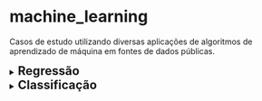 # machine_learning
Casos de estudo utilizando diversas aplicações de algoritmos de aprendizado de máquina em fontes de dados públicas. 

<details>
  <summary><h2 style='display: inline;'>Regressão</h2></summary>   

**Aumento do gasto anual dos clientes através do uso através da análise dos coeficientes.**<br/>
**Regressão Linear**<br/>
[analise_gasto_anual_cliente.ipynb](analise_gasto_anual_cliente.ipynb)

**Aumento de lucro e redução no tempo de entrega de uma pizzaria através da análise dos coeficientes.**<br/>
**Regressão Linear**<br/>
[analise_pizzaria.ipynb](analise_pizzaria.ipynb)

**Predição da quantidade de curtidas de páginas do Facebook e análise das correlações.**<br/>
**Regressão Linear**<br/>
[analise_metricas_facebook.ipynb](analise_metricas_facebook.ipynb)

</details>

<details>
  <summary><h2 style='display: inline;'>Classificação</h2></summary>  

**Modelo para detecção de casos de obesidade.**<br/>
**Árvore de decisão, Oversampling (SMOTE), KNN (instâncias)**<br/>
[analise_obesidade.ipynb](analise_obesidade.ipynb)<br/>
[analise_obesidade_knn.ipynb](analise_obesidade_knn.ipynb)

**Previsão de acesso ao link publicitário através dos perfis dos usuários.**<br/>
**Regressão Logística**<br />
[analise_publicidade.ipynb](analise_publicidade.ipynb)<br/>

**Indentificação de espécie de pinguins através das características**<br/>
**SVM, Random Forest**<br/>
[analise_pinguins.ipynb](analise_pinguins.ipynb)<br/>

</details>